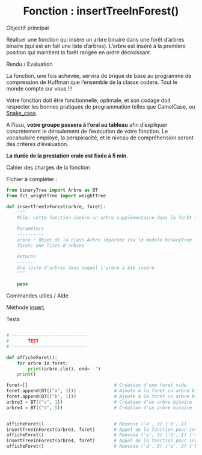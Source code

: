 # <center><div class = "titre10">Fonction : insertTreeInForest()</div></center>

<div class="para">Objectif principal</div>

Réaliser une fonction qui insère un arbre binaire dans une forêt d’arbres binaire (qui est en fait une liste d’arbres). L’arbre est inséré à la première position qui maintient la forêt rangée en ordre décroissant.

<div class="para">Rendu / Evaluation</div>

La fonction, une fois achevée, servira de brique de base au programme de compression de Huffman que l’ensemble de la classe codera. Tout le monde compte sur vous !!!  

Votre fonction doit être fonctionnelle, optimale, et son codage doit respecter les bonnes pratiques de programmation telles que CamelCase, ou <a href="https://fr.wikipedia.org/wiki/Snake_case" target="_blank">Snake_case</a>.  

A l’issu, __votre groupe passera à l’oral au tableau__ afin d’expliquer concrètement le déroulement de l’exécution de votre fonction. Le vocabulaire employé, la perspicacité, et le niveau de compréhension seront des critères d’évaluation.  

__La durée de la prestation orale est fixée à 5 min.__ 

<div class="para">Cahier des charges de la fonction</div>

Fichier à compléter :  

```python
from binaryTree import Arbre as BT
from fct_weightTree import weightTree

def insertTreeInForest(arbre, foret):
    """
    Rôle: cette fonction insère un arbre supplémentaire dans la forêt de manière à ce que l'ordre de poids décroissant des arbres soit respecté.

    Parameters
    ----------
    arbre : Objet de la class Arbre importée via le module binaryTree
    foret: Une liste d'arbres

    Returns
    -------
    Une liste d'arbres dans lequel l'arbre a été inséré.
    """

    pass

```

<div class="para">Commandes utiles / Aide</div>

Méthode <a href= "https://docs.python.org/fr/3/tutorial/datastructures.html?highlight=insert" target="_blank">insert</a>.

<div class="para">Tests</div>

```python

# ----------------------------
#       TEST
# ----------------------------

def afficheForet():
    for arbre in foret:
        print(arbre.cle(), end=' ')
    print()

foret=[]                                # Création d'une foret vide
foret.append(BT(("a", 3)))              # Ajoute à la foret un arbre binaire (sommet) avec le symbole et sa fréquence dans le texte
foret.append(BT(("b", 1)))              # Ajoute à la foret un arbre binaire (sommet) avec le symbole et sa fréquence dans le texte
arbre3 = BT(("c", 1))                   # Création d'un arbre binaire
arbre4 = BT(("d", 5))                   # Création d'un arbre binaire


afficheForet()                          # Renvoie ('a', 3) ('b', 1)
insertTreeInForest(arbre3, foret)       # Appel de la fonction pour insérer l'arbre 3 dans la foret
afficheForet()                          # Renvoie ('a', 3) ('b', 1) ('c', 1)
insertTreeInForest(arbre4, foret)       # Appel de la fonction pour insérer l'arbre 4 dans la foret
afficheForet()                          # Renvoie ('d', 5) ('a', 3) ('b', 1) ('c', 1)

```